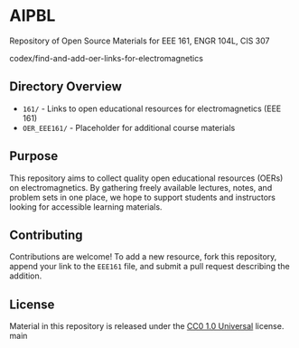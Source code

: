 # AIPBL
Repository of Open Source Materials for EEE 161, ENGR 104L, CIS 307

 codex/find-and-add-oer-links-for-electromagnetics
## Directory Overview

- `161/` - Links to open educational resources for electromagnetics (EEE 161)
- `OER_EEE161/` - Placeholder for additional course materials


## Purpose
This repository aims to collect quality open educational resources (OERs) on electromagnetics. By gathering freely available lectures, notes, and problem sets in one place, we hope to support students and instructors looking for accessible learning materials.

## Contributing
Contributions are welcome! To add a new resource, fork this repository, append your link to the `EEE161` file, and submit a pull request describing the addition.

## License
Material in this repository is released under the [CC0 1.0 Universal](LICENSE) license.
 main
